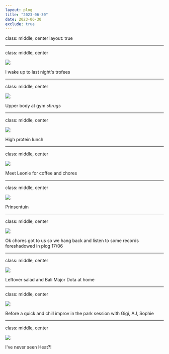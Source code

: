```yaml
---
layout: plog
title: "2023-06-30"
date: 2023-06-30
exclude: true
---
```


class: middle, center
layout: true

---

class: middle, center

<img class="plog-picture" src="{{ site.baseurl }}/img/plog/2023-06-30/01.jpg" />

I wake up to last night's trofees

---

class: middle, center

<img class="plog-picture" src="{{ site.baseurl }}/img/plog/2023-06-30/02.gif" />

Upper body at gym *shrugs*

---

class: middle, center

<img class="plog-picture" src="{{ site.baseurl }}/img/plog/2023-06-30/03.jpg" />

High protein lunch

---

class: middle, center

<img class="plog-picture" src="{{ site.baseurl }}/img/plog/2023-06-30/04.jpg" />

Meet Leonie for coffee and chores

---

class: middle, center

<img class="plog-picture" src="{{ site.baseurl }}/img/plog/2023-06-30/05.jpg" />

Prinsentuin

---

class: middle, center

<img class="plog-picture" src="{{ site.baseurl }}/img/plog/2023-06-30/06.jpg" />

Ok chores got to us so we hang back and listen to some records foreshadowed in plog 17/06

---

class: middle, center

<img class="plog-picture" src="{{ site.baseurl }}/img/plog/2023-06-30/07.jpg" />

Leftover salad and Bali Major Dota at home

---

class: middle, center

<img class="plog-picture" src="{{ site.baseurl }}/img/plog/2023-06-30/08.jpg" />

Before a quick and chill improv in the park session with Gigi, AJ, Sophie

---

class: middle, center

<img class="plog-picture" src="{{ site.baseurl }}/img/plog/2023-06-30/09.jpg" />

I've never seen Heat?!

